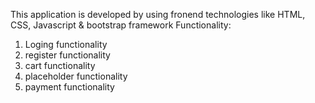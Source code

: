This application is developed by using fronend technologies like HTML, CSS, Javascript & bootstrap framework
Functionality: 
1) Loging functionality
2) register functionality
3) cart functionality
4) placeholder functionality
5) payment functionality
